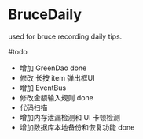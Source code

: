 # BruceDaily
used for bruce recording daily tips.

#todo
- 增加 GreenDao done
- 修改 长按 item 弹出框UI
- 增加 EventBus
- 修改金额输入规则 done
- 代码扫描
- 增加内存泄漏检测和 UI 卡顿检测
- 增加数据库本地备份和恢复功能 done